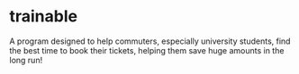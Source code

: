 # trainable
A program designed to help commuters, especially university students, find the best time to book their tickets, helping them save huge amounts in the long run!
